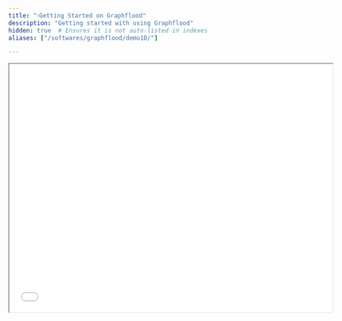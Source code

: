 ```yaml
---
title: "💧Getting Started on Graphflood"
description: "Getting started with using Graphflood"
hidden: true  # Ensures it is not auto-listed in indexes
aliases: ["/softwares/graphflood/demo1D/"]

---
```


<div>
	<iframe src="/widgets/python_general/t1.html" width="650" height="500" ></iframe>
</div>